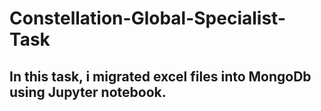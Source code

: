 # Constellation-Global-Specialist-Task

## In this task, i migrated excel files into MongoDb using Jupyter notebook.

